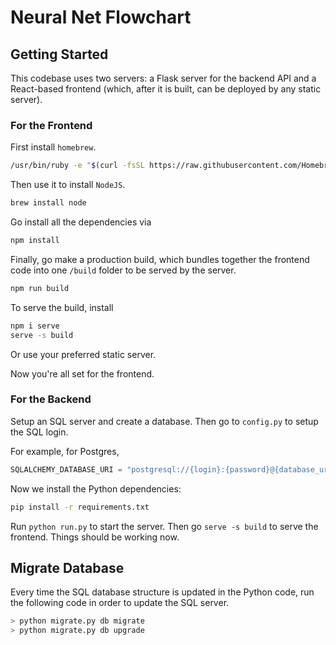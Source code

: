 # Neural Net Flowchart

## Getting Started

This codebase uses two servers: a Flask server for the backend API and a React-based frontend (which, after it is built, can be deployed by any static server).

### For the Frontend

First install `homebrew`.

```Bash
/usr/bin/ruby -e "$(curl -fsSL https://raw.githubusercontent.com/Homebrew/install/master/install)"
```

Then use it to install `NodeJS`.

```Bash
brew install node
```

Go install all the dependencies via

```Bash
npm install
```

Finally, go make a production build, which bundles together the frontend code into one `/build` folder to be served by the server.

```Bash
npm run build
```

To serve the build, install

```Bash
npm i serve
serve -s build
```

Or use your preferred static server.

Now you're all set for the frontend.

### For the Backend

Setup an SQL server and create a database. Then go to `config.py` to setup the SQL login.

For example, for Postgres,

```Python
SQLALCHEMY_DATABASE_URI = "postgresql://{login}:{password}@{database_url}/{tablename}"
```

Now we install the Python dependencies:

```Bash
pip install -r requirements.txt
```

Run `python run.py` to start the server.
Then go `serve -s build` to serve the frontend. Things should be working now.

## Migrate Database

Every time the SQL database structure is updated in the Python code, run the following code in order to update the SQL server.

```Bash
> python migrate.py db migrate
> python migrate.py db upgrade
```